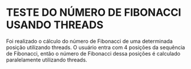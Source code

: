 # TESTE DO NÚMERO DE FIBONACCI USANDO THREADS

Foi realizado o cálculo do número de Fibonacci de uma determinada posição utilizando threads. O usuário entra com 4 posições da sequência de Fibonacci, então o número de Fibonacci dessa posições é calculado paralelamente utilizando threads.
